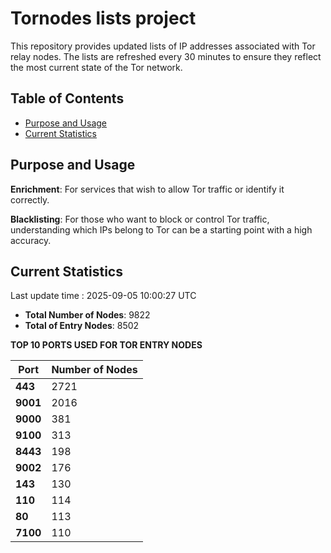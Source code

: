 # Tornodes lists project

This repository provides updated lists of IP addresses associated with Tor relay nodes. The lists are refreshed every 30 minutes to ensure they reflect the most current state of the Tor network.

## Table of Contents

- [Purpose and Usage](#purpose-and-usage)
- [Current Statistics](#current-statistics)


## Purpose and Usage

**Enrichment**: For services that wish to allow Tor traffic or identify it correctly.

**Blacklisting**: For those who want to block or control Tor traffic, understanding which IPs belong to Tor can be a starting point with a high accuracy.

## Current Statistics

Last update time : 2025-09-05 10:00:27 UTC

- **Total Number of Nodes**: 9822
- **Total of Entry Nodes**: 8502

**TOP 10 PORTS USED FOR TOR ENTRY NODES**

| **Port** | **Number of Nodes** |
|------|-----------------|
| **443**   | 2721  |
| **9001**   | 2016  |
| **9000**   | 381  |
| **9100**   | 313  |
| **8443**   | 198  |
| **9002**   | 176  |
| **143**   | 130  |
| **110**   | 114  |
| **80**   | 113  |
| **7100**   | 110  |


